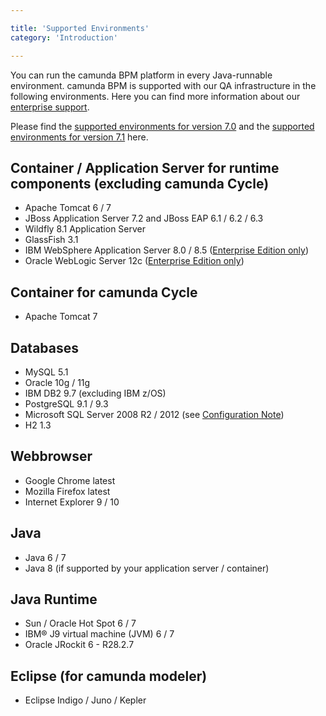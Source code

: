 ```yaml
---

title: 'Supported Environments'
category: 'Introduction'

---
```



You can run the camunda BPM platform in every Java-runnable environment. camunda BPM is supported with our QA infrastructure in the following environments. Here you can find more information about our <a href="http://camunda.com/bpm/enterprise/">enterprise support</a>.

Please find the  <a href="http://docs.camunda.org/7.0/guides/user-guide/#introduction-supported-environments">supported environments for version 7.0</a> and the <a href="http://docs.camunda.org/7.1/guides/user-guide/#introduction-supported-environments">supported environments for version 7.1</a>  here.


## Container / Application Server for runtime components (excluding camunda Cycle)

*   Apache Tomcat 6 / 7
*   JBoss Application Server 7.2 and JBoss EAP 6.1 / 6.2 / 6.3
*   Wildfly 8.1 Application Server
*   GlassFish 3.1
*   IBM WebSphere Application Server 8.0 / 8.5 (<a href="http://camunda.com/bpm/enterprise/">Enterprise Edition only</a>)
*	Oracle WebLogic Server 12c (<a href="http://camunda.com/bpm/enterprise/">Enterprise Edition only</a>)


## Container for camunda Cycle

*   Apache Tomcat 7


## Databases
    
*   MySQL 5.1
*   Oracle 10g / 11g
*   IBM DB2 9.7 (excluding IBM z/OS)
*   PostgreSQL 9.1 / 9.3
*   Microsoft SQL Server 2008 R2 / 2012 (see [Configuration Note](ref:#process-engine-database-configuration-custom-configuration-for-microsoft-sql-server))
*   H2 1.3


## Webbrowser

*   Google Chrome latest
*   Mozilla Firefox latest
*   Internet Explorer 9 / 10

  
## Java 

*   Java 6 / 7
*   Java 8 (if supported by your application server / container)


## Java Runtime

* Sun / Oracle Hot Spot 6 / 7
* IBM® J9 virtual machine (JVM) 6 / 7
* Oracle JRockit 6 - R28.2.7


## Eclipse (for camunda modeler)

*   Eclipse Indigo / Juno / Kepler